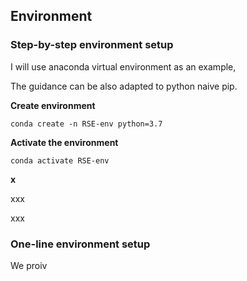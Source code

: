 ## Environment


### Step-by-step environment setup

I will use anaconda virtual environment as an example, 

The guidance can be also adapted to python naive pip.

**Create environment**

```
conda create -n RSE-env python=3.7
```

**Activate the environment**

```
conda activate RSE-env
```

**x**


xxx

xxx

### One-line environment setup

We proiv